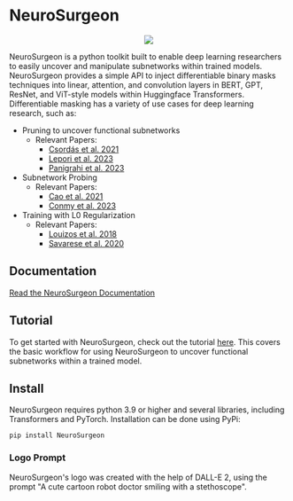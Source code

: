 # NeuroSurgeon
<p align="center">
    <img src=https://github.com/mlepori1/NeuroSurgeon/assets/25048682/9e96d377-7a65-4441-8492-e6b0c635886f>
</p>

NeuroSurgeon is a python toolkit built to enable deep learning researchers to easily uncover and manipulate subnetworks within trained models. NeuroSurgeon provides a simple API to inject differentiable binary masks techniques into linear, attention, and convolution layers in BERT, GPT, ResNet, and ViT-style models within Huggingface Transformers. Differentiable masking has a variety of use cases for deep learning research, such as:

- Pruning to uncover functional subnetworks
    - Relevant Papers:
        - [Csordás et al. 2021](https://arxiv.org/abs/2010.02066)
        - [Lepori et al. 2023](https://arxiv.org/abs/2301.10884)
        - [Panigrahi et al. 2023](https://arxiv.org/abs/2302.06600)
- Subnetwork Probing
    - Relevant Papers:
        - [Cao et al. 2021](https://arxiv.org/abs/2104.03514)
        - [Conmy et al. 2023](https://arxiv.org/abs/2304.14997)
- Training with L0 Regularization
    - Relevant Papers:
        - [Louizos et al. 2018](https://arxiv.org/abs/1712.01312)
        - [Savarese et al. 2020](https://arxiv.org/abs/1912.04427)
     
## Documentation     
[Read the NeuroSurgeon Documentation](https://neurosurgeon.readthedocs.io/en/latest/)

## Tutorial
To get started with NeuroSurgeon, check out the tutorial [here](https://colab.research.google.com/drive/190_zGHEI8BjPgdxWaRrogFmbgruP6y4l?usp=sharing). This covers the basic workflow for using NeuroSurgeon to uncover functional subnetworks within a trained model.

## Install

NeuroSurgeon requires python 3.9 or higher and several libraries, including Transformers and PyTorch. Installation can be done using PyPi:

`pip install NeuroSurgeon`

### Logo Prompt
NeuroSurgeon's logo was created with the help of DALL-E 2, using the prompt "A cute cartoon robot doctor smiling with a stethoscope". 


